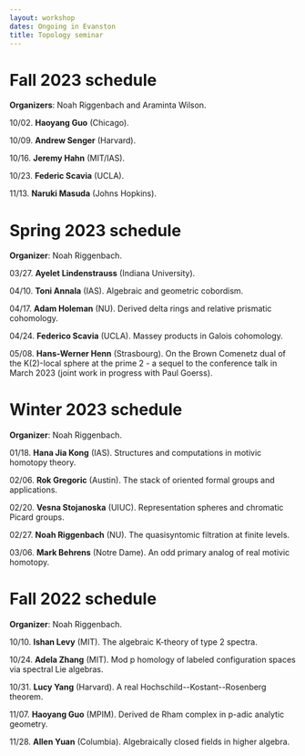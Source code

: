 ```yaml
---
layout: workshop
dates: Ongoing in Evanston
title: Topology seminar
---
```

<div style="display:none">
$
\newcommand\A{\mathrm{A}}
\newcommand\C{\mathrm{C}}
\newcommand\D{\mathrm{D}}
\newcommand\E{\mathrm{E}}
\newcommand\F{\mathrm{F}}
\newcommand\G{\mathrm{G}}
\newcommand\H{\mathrm{H}}
\newcommand\h{\mathrm{h}}
\newcommand\K{\mathrm{K}}
\newcommand\L{\mathrm{L}}
\newcommand\M{\mathrm{M}}
\newcommand\t{\mathrm{t}}
\newcommand{\bA}{\mathbf{A}}
\newcommand{\bG}{\mathbf{G}}
\newcommand{\bH}{\mathbf{H}}
\newcommand{\bT}{\mathbf{T}}
\newcommand{\bW}{\mathbf{W}}
\newcommand{\Gm}{\bG_m}
\newcommand\Ascr{\mathcal{A}}
\newcommand\Cscr{\mathcal{C}}
\newcommand\Dscr{\mathcal{D}}
\newcommand\Escr{\mathcal{E}}
\newcommand\Kscr{\mathcal{K}}
\newcommand\Lscr{\mathcal{L}}
\newcommand\Oscr{\mathcal{O}}
\newcommand\Perfscr{\mathcal{P}\mathrm{erf}}
\newcommand\Acscr{\mathcal{A}\mathrm{c}}
\newcommand\heart{\heartsuit}
\newcommand\cn{\mathrm{cn}}
\newcommand\op{\mathrm{op}}
\newcommand\gr{\mathrm{gr}}
\newcommand\Gr{\mathrm{Gr}}
\newcommand\fil{\mathrm{fil}}
\newcommand\Ho{\mathrm{Ho}}
\newcommand\dR{\mathrm{dR}}
\newcommand\HH{\mathrm{HH}}
\newcommand\HC{\mathrm{HC}}
\newcommand\HP{\mathrm{HP}}
\newcommand\TC{\mathrm{TC}}
\newcommand\TP{\mathrm{TP}}
\newcommand{\bMap}{\mathbf{Map}}
\newcommand{\End}{\mathrm{End}}
\newcommand{\Mod}{\mathrm{Mod}}
\newcommand{\coMod}{\mathrm{coMod}}
\newcommand{\Fun}{\mathrm{Fun}}
\newcommand{\bMap}{\mathbf{Map}}
\newcommand\bE{\mathbf{E}}
\newcommand\bZ{\mathbf{Z}}
\newcommand\bAM{\mathbf{AM}}
\newcommand\bLM{\mathbf{LM}}
\newcommand\Spec{\mathrm{Spec}}
\newcommand\CAlg{\mathrm{CAlg}}
\newcommand\aCAlg{\mathfrak{a}\CAlg}
\newcommand\dCAlg{\mathfrak{d}\CAlg}
$
</div>

# Fall 2023 schedule
**Organizers**: Noah Riggenbach and Araminta Wilson.

10/02. **Haoyang Guo** (Chicago).

10/09. **Andrew Senger** (Harvard).

10/16. **Jeremy Hahn** (MIT/IAS).

10/23. **Federic Scavia** (UCLA). 

11/13. **Naruki Masuda** (Johns Hopkins).



# Spring 2023 schedule
**Organizer**: Noah Riggenbach.

03/27. **Ayelet Lindenstrauss** (Indiana University).

04/10. **Toni Annala** (IAS). Algebraic and geometric cobordism.

04/17. **Adam Holeman** (NU).
Derived delta rings and relative prismatic cohomology.

04/24. **Federico Scavia** (UCLA). Massey products in Galois cohomology.

05/08. **Hans-Werner Henn** (Strasbourg). On the Brown Comenetz dual of the K(2)-local sphere at the prime 2 - a sequel to the conference talk in March 2023 (joint work in progress with Paul Goerss).

# Winter 2023 schedule
**Organizer**: Noah Riggenbach.

01/18. **Hana Jia Kong** (IAS). Structures and computations in motivic homotopy theory.

02/06. **Rok Gregoric** (Austin). The stack of oriented formal groups and applications.

02/20. **Vesna Stojanoska** (UIUC). Representation spheres and chromatic Picard groups.

02/27. **Noah Riggenbach** (NU).
The quasisyntomic filtration at finite levels.

03/06. **Mark Behrens** (Notre Dame).
An odd primary analog of real motivic homotopy.

# Fall 2022 schedule
**Organizer**: Noah Riggenbach.

10/10. **Ishan Levy** (MIT). The algebraic K-theory of type 2 spectra.

10/24. **Adela Zhang** (MIT). Mod p homology of labeled configuration spaces via spectral Lie algebras.

10/31. **Lucy Yang** (Harvard). A real Hochschild--Kostant--Rosenberg theorem.

11/07. **Haoyang Guo** (MPIM). Derived de Rham complex in p-adic analytic geometry.

11/28. **Allen Yuan** (Columbia). Algebraically closed fields in higher algebra.

